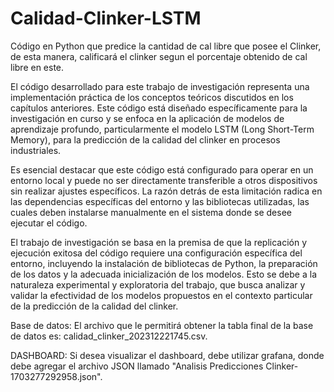 # Calidad-Clinker-LSTM
Código en Python que predice la cantidad de cal libre que posee el Clinker, de esta manera, calificará el clinker segun el porcentaje obtenido de cal libre en este.

El código desarrollado para este trabajo de investigación representa una implementación práctica de los conceptos teóricos discutidos en los capítulos anteriores. Este código está diseñado específicamente para la investigación en curso y se enfoca en la aplicación de modelos de aprendizaje profundo, particularmente el modelo LSTM (Long Short-Term Memory), para la predicción de la calidad del clinker en procesos industriales.

Es esencial destacar que este código está configurado para operar en un entorno local y puede no ser directamente transferible a otros dispositivos sin realizar ajustes específicos. La razón detrás de esta limitación radica en las dependencias específicas del entorno y las bibliotecas utilizadas, las cuales deben instalarse manualmente en el sistema donde se desee ejecutar el código.

El trabajo de investigación se basa en la premisa de que la replicación y ejecución exitosa del código requiere una configuración específica del entorno, incluyendo la instalación de bibliotecas de Python, la preparación de los datos y la adecuada inicialización de los modelos. Esto se debe a la naturaleza experimental y exploratoria del trabajo, que busca analizar y validar la efectividad de los modelos propuestos en el contexto particular de la predicción de la calidad del clinker.

Base de datos:
El archivo que le permitirá obtener la tabla final de la base de datos es: calidad_clinker_202312221745.csv.

DASHBOARD:
Si desea visualizar el dashboard, debe utilizar grafana, donde debe agregar el archivo JSON llamado "Analisis Predicciones Clinker-1703277292958.json".
